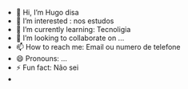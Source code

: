 - 👋 Hi, I’m Hugo disa
-  👀 I’m interested : nos estudos
- 🌱 I’m currently learning: Tecnoligia
- 💞️ I’m looking to collaborate on ...
- 📫 How to reach me: Email ou numero de telefone
- 😄 Pronouns: ...
- ⚡ Fun fact: Não sei
- 

<!---
HU-G0/HU-G0 is a ✨ special ✨ repository because its `README.md` (this file) appears on your GitHub profile.
You can click the Preview link to take a look at your changes.
--->
